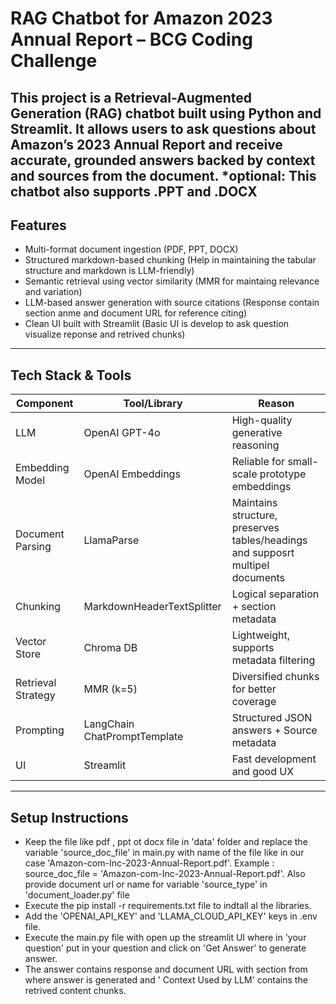 # RAG Chatbot for Amazon 2023 Annual Report – BCG Coding Challenge

This project is a **Retrieval-Augmented Generation (RAG)** chatbot built using Python and Streamlit. It allows users to ask questions about Amazon’s 2023 Annual Report and receive accurate, grounded answers backed by context and sources from the document.
*optional: This chatbot also supports .PPT and .DOCX
---

## Features

- Multi-format document ingestion (PDF, PPT, DOCX)
- Structured markdown-based chunking (Help in maintaining the tabular structure and markdown is LLM-friendly)
- Semantic retrieval using vector similarity (MMR for maintaing relevance and variation)
- LLM-based answer generation with source citations (Response contain section anme and document URL for reference citing)
- Clean UI built with Streamlit (Basic UI is develop to ask question visualize reponse and retrived chunks)

---

## Tech Stack & Tools

| Component            | Tool/Library        | Reason                                                                 |
|----------------------|---------------------|------------------------------------------------------------------------|
| LLM                  | OpenAI GPT-4o       | High-quality generative reasoning                                      |
| Embedding Model      | OpenAI Embeddings   | Reliable for small-scale prototype embeddings                          |
| Document Parsing     | LlamaParse          | Maintains structure, preserves tables/headings and supposrt multipel documents                        |
| Chunking             | MarkdownHeaderTextSplitter | Logical separation + section metadata                        |
| Vector Store         | Chroma DB           | Lightweight, supports metadata filtering                              |
| Retrieval Strategy   | MMR (k=5)           | Diversified chunks for better coverage                                 |
| Prompting            | LangChain ChatPromptTemplate | Structured JSON answers + Source metadata                        |
| UI                   | Streamlit           | Fast development and good UX                                           |

---

## Setup Instructions

- Keep the file like pdf , ppt ot docx file in 'data' folder and replace the variable 'source_doc_file' in main.py with name of the file like in our case 'Amazon-com-Inc-2023-Annual-Report.pdf'.
Example : source_doc_file = 'Amazon-com-Inc-2023-Annual-Report.pdf'. Also provide document url or name for variable 'source_type' in 'document_loader.py' file
- Execute the pip install -r requirements.txt file to indtall al the libraries.
- Add the 'OPENAI_API_KEY' and 'LLAMA_CLOUD_API_KEY' keys in .env file.
- Execute the main.py file with open up the streamlit UI where in 'your question' put in your question and click on 'Get Answer' to generate answer.
- The answer contains response and document URL with section from where answer is generated and ' Context Used by LLM' contains the retrived content chunks.
